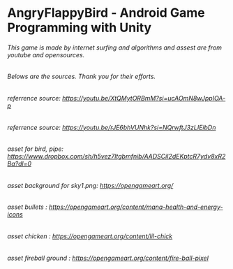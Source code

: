 # AngryFlappyBird - Android Game Programming with Unity
###### This game is made by internet surfing and algorithms and assest are from youtube and opensources. 
###### Belows are the sources. Thank you for their efforts.
###### referrence source: https://youtu.be/XtQMytORBmM?si=ucAOmN8wJppIOA-p
###### referrence source: https://youtu.be/rJE6bhVUNhk?si=NQrwftJ3zLIEibDn
###### asset for bird, pipe: https://www.dropbox.com/sh/h5vez7ltgbmfnib/AADSCiI2dEKptcR7ydv8xR2Ba?dl=0
###### asset background for sky1.png: https://opengameart.org/
###### asset bullets : https://opengameart.org/content/mana-health-and-energy-icons
###### asset chicken : https://opengameart.org/content/lil-chick
###### asset fireball ground : https://opengameart.org/content/fire-ball-pixel
